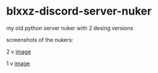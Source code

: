 # blxxz-discord-server-nuker
my old python server nuker with 2 desing versions

screenshots of the nukers: 

2 v
[image](https://user-images.githubusercontent.com/87947793/131339266-5c07307b-b19d-4104-aed1-6680ed34d3b3.png)

1 v
[image](https://user-images.githubusercontent.com/87947793/131339359-28c19b92-f6f9-49e2-b5c5-752fbff9a0ce.png)

